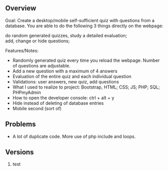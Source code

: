 ## Overview

Goal: Create a desktop/mobile self-sufficient quiz with questions 
from a database. You are able to do the following 3 things directly 
on the webpage:

do random generated quizzes, study a detailed evaluation;  
add, change or hide questions; 

Features/Notes:

* Randomly generated quiz every time you reload the webpage. Number of questions are adjustable.
* Add a new question with a maximum of 4 answers
* Evaluation of the entire quiz and each individual question
* Validations: user answers, new quiz, add questions
* What I used to realize to project: Bootstrap, HTML; CSS; JS; PHP; SQL; PHPmyAdmin
* How to open the developer console: ctrl + alt + y
* Hide instead of deleting of database entries
* Mobile second (sort of)

## Problems

* A lot of duplicate code. More use of php include and loops.

## Versions

1. test



